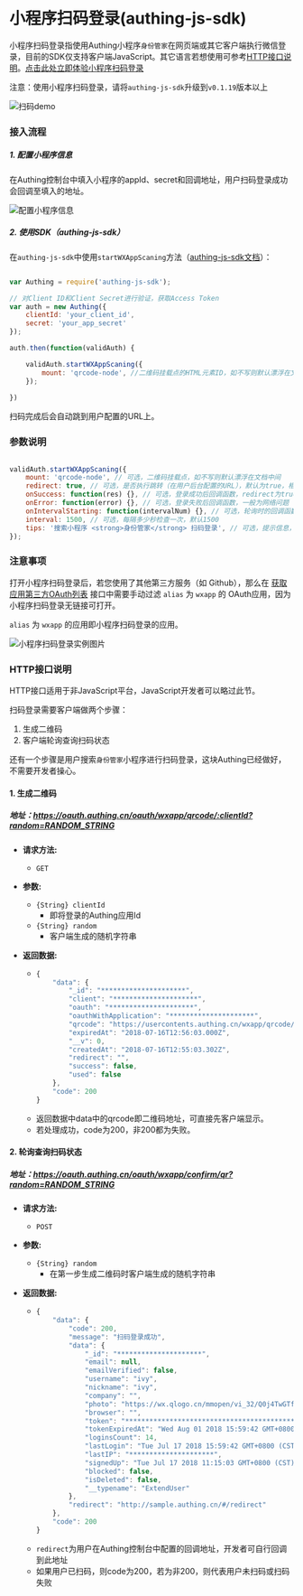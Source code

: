 # 小程序扫码登录(authing-js-sdk)

小程序扫码登录指使用Authing小程序``身份管家``在网页端或其它客户端执行微信登录，目前的SDK仅支持客户端JavaScript。其它语言若想使用可参考[HTTP接口说明](https://docs.authing.cn/#/quick_start/wxapp_scan_login?id=http%E6%8E%A5%E5%8F%A3%E8%AF%B4%E6%98%8E)。[点击此处立即体验小程序扫码登录](http://sample.authing.cn)

注意：使用小程序扫码登录，请将``authing-js-sdk``升级到``v0.1.19``版本以上

![扫码demo](https://usercontents.authing.cn/wxapp-scaning-demo.gif)

### 接入流程

##### 1. 配置小程序信息

在Authing控制台中填入小程序的appId、secret和回调地址，用户扫码登录成功会回调至填入的地址。

![配置小程序信息](https://usercontents.authing.cn/wxapp-oauth-config.png)

##### 2. 使用SDK（authing-js-sdk）

在``authing-js-sdk``中使用``startWXAppScaning``方法（[authing-js-sdk文档](https://docs.authing.cn/#/quick_start/javascript)）： 

``` javascript

var Authing = require('authing-js-sdk');

// 对Client ID和Client Secret进行验证，获取Access Token
var auth = new Authing({
	clientId: 'your_client_id',
	secret: 'your_app_secret'
});

auth.then(function(validAuth) {

	validAuth.startWXAppScaning({
    	mount: 'qrcode-node', //二维码挂载点的HTML元素ID，如不写则默认漂浮在文档中间
	});
	
})

```

扫码完成后会自动跳到用户配置的URL上。

### 参数说明

``` javascript

validAuth.startWXAppScaning({
  	mount: 'qrcode-node', // 可选，二维码挂载点，如不写则默认漂浮在文档中间
  	redirect: true, // 可选，是否执行跳转（在用户后台配置的URL），默认为true，相关用户信息回传至url上
  	onSuccess: function(res) {}, // 可选，登录成功后回调函数，redirect为true时不回调此函数
  	onError: function(error) {}, // 可选，登录失败后回调函数，一般为网络问题
  	onIntervalStarting: function(intervalNum) {}, // 可选，轮询时的回调函数，intervalNum 为 setInterval 返回的数值，可使用 clearInterval 停止轮询
  	interval: 1500, // 可选，每隔多少秒检查一次，默认1500
  	tips: '搜索小程序 <strong>身份管家</strong> 扫码登录', // 可选，提示信息，可写HTML
});
```

### 注意事项

打开小程序扫码登录后，若您使用了其他第三方服务（如 Github），那么在 [获取应用第三方OAuth列表](https://docs.authing.cn/#/oauth/read_oauth_list) 接口中需要手动过滤 ``alias`` 为 ``wxapp`` 的 OAuth应用，因为小程序扫码登录无链接可打开。

``alias`` 为 ``wxapp`` 的应用即小程序扫码登录的应用。

![小程序扫码登录实例图片](https://usercontents.authing.cn/wxapp-sacan.png)

### HTTP接口说明

HTTP接口适用于非JavaScript平台，JavaScript开发者可以略过此节。

扫码登录需要客户端做两个步骤：

1. 生成二维码
2. 客户端轮询查询扫码状态

还有一个步骤是用户搜索``身份管家``小程序进行扫码登录，这块Authing已经做好，不需要开发者操心。

#### 1. 生成二维码

##### 地址：https://oauth.authing.cn/oauth/wxapp/qrcode/:clientId?random=RANDOM_STRING

- **请求方法:**

  - ```GET```

- **参数:**

  - ```{String} clientId```
  	- 即将登录的Authing应用Id
  - ```{String} random```
  	- 客户端生成的随机字符串

- **返回数据:**

  - ``` javascript
	{
		"data": {
			"_id": "*********************",
			"client": "*********************",
			"oauth": "*********************",
			"oauthWithApplication": "*********************",
			"qrcode": "https://usercontents.authing.cn/wxapp/qrcode/SweuVjfoPwSUTVEUv.png",
			"expiredAt": "2018-07-16T12:56:03.000Z",
			"__v": 0,
			"createdAt": "2018-07-16T12:55:03.302Z",
			"redirect": "",
			"success": false,
			"used": false
		},
		"code": 200
	}
    ```
   - 返回数据中data中的qrcode即二维码地址，可直接先客户端显示。
   - 若处理成功，code为200，非200都为失败。

#### 2. 轮询查询扫码状态

##### 地址：https://oauth.authing.cn/oauth/wxapp/confirm/qr?random=RANDOM_STRING

- **请求方法:**

  - ```POST```

- **参数:**

  - ```{String} random```
  	- 在第一步生成二维码时客户端生成的随机字符串

- **返回数据:**

  - ``` javascript
	{
		"data": {
			"code": 200,
			"message": "扫码登录成功",
			"data": {
				"_id": "*********************",
				"email": null,
				"emailVerified": false,
				"username": "ivy",
				"nickname": "ivy",
				"company": "",
				"photo": "https://wx.qlogo.cn/mmopen/vi_32/Q0j4TwGTfTLkQc7PfrbBqFMib6lkPUxaA5UsMiadibfWQtKv0CBcKnH2khXicvUB9WB2ibYxN6GRTaTsQfPtlsAafBg/132",
				"browser": "",
				"token": "******************************************.*********************.*********************",
				"tokenExpiredAt": "Wed Aug 01 2018 15:59:42 GMT+0800 (CST)",
				"loginsCount": 14,
				"lastLogin": "Tue Jul 17 2018 15:59:42 GMT+0800 (CST)",
				"lastIP": "*********************",
				"signedUp": "Tue Jul 17 2018 11:15:03 GMT+0800 (CST)",
				"blocked": false,
				"isDeleted": false,
				"__typename": "ExtendUser"
			},
			"redirect": "http://sample.authing.cn/#/redirect"
		},
		"code": 200
	}
    ```
  - ``redirect``为用户在Authing控制台中配置的回调地址，开发者可自行回调到此地址
  - 如果用户已扫码，则code为200，若为非200，则代表用户未扫码或扫码失败
